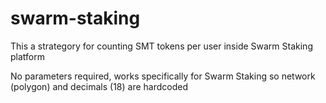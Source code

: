 # swarm-staking

This a strategory for counting SMT tokens per user inside Swarm Staking platform 

No parameters required, works specifically for Swarm Staking so network (polygon) and decimals (18) are hardcoded

